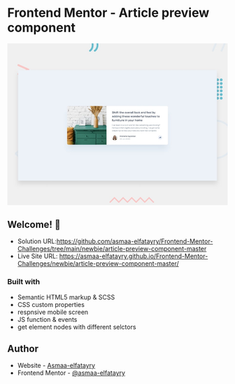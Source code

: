 # Frontend Mentor - Article preview component

![Design preview for the Article preview component coding challenge](./design/desktop-preview.jpg)

## Welcome! 👋

- Solution URL:https://github.com/asmaa-elfatayry/Frontend-Mentor-Challenges/tree/main/newbie/article-preview-component-master
- Live Site URL: https://asmaa-elfatayry.github.io/Frontend-Mentor-Challenges/newbie/article-preview-component-master/




### Built with

- Semantic HTML5 markup & SCSS
- CSS custom properties
- respnsive mobile screen
- JS function & events
- get element nodes with different selctors






## Author

- Website - [Asmaa-elfatayry](https://github.com/asmaa-elfatayry)
- Frontend Mentor - [@asmaa-elfatayry](https://www.frontendmentor.io/profile/asmaa-elfatayry)
